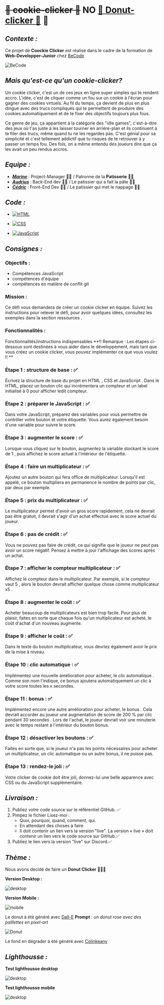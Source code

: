 # ~~🍪 cookie-clicker 🍪~~ **NO** [🍩 Donut-clicker 🍩](https://marinevh.github.io/cookie-clicker/cookie-clicker/ "Donut-Clicker") 🤤

## _Contexte :_

Ce projet de **Coockie Clicker** est réalisé dans le cadre de la formation de **Web-Developper-Junior** chez [BeCode](https://becode.org/all-trainings/pedagogical-framework-junior-developer/ "BeCode")

![BeCode](https://res.cloudinary.com/practicaldev/image/fetch/s--lirxSGIl--/c_fill,f_auto,fl_progressive,h_320,q_auto,w_320/https://dev-to-uploads.s3.amazonaws.com/uploads/organization/profile_image/1675/3e6f1228-27eb-47af-a6ce-b4cd0854f8ac.png)

## _Mais qu'est-ce qu'un **cookie-clicker**?_

Un cookie clicker, c'est un de ces jeux en ligne super simples qui te rendent accro. L'idée, c'est de cliquer comme un fou sur un cookie à l'écran pour gagner des cookies virtuels. Au fil du temps, ça devient de plus en plus dingue avec des trucs compliqués qui te permettent de produire des cookies automatiquement et de te fixer des objectifs toujours plus fous.

Ce genre de jeu, ça appartient à la catégorie des "idle games", c'est-à-dire des jeux où t'as juste à les laisser tourner en arrière-plan et ils continuent à te filer des trucs, même quand tu ne les regardes pas. C'est génial pour sa simplicité et c'est tellement addictif que tu risques de te retrouver à y passer un temps fou. Des fois, on a même entendu des joueurs dire que ça les avait un peu rendus accros.
## _Equipe :_

- ***[Marine](https://github.com/MarineVH "GitHub")*** : Project-Manager 👩‍💻 / Patronne de la **Patisserie** 👩‍🍳
- ***[Audrius](https://github.com/AudriusGrebliunas "GitHub")*** : Back-End dev 👨‍💻 / Le patissier qui a fait la pâte 👨‍🍳
- ***[Cédric](https://github.com/cebe0210 "GitHub")*** : Front-End Dev 🧑‍💻 / Le patissier qui met le nappage 🧑‍🍳

## _Code :_

- [![HTML](cookie-clicker/img/html.png)](https://github.com/MarineVH/cookie-clicker/blob/main/cookie-clicker/index.html "GitHub")

- [![CSS](cookie-clicker/img/css.png)](https://github.com/MarineVH/cookie-clicker/blob/main/cookie-clicker/style.css "GitHub")

- [![JavaScript](cookie-clicker/img/js.png)](https://github.com/MarineVH/cookie-clicker/blob/main/cookie-clicker/main.js "GitHub")


## _Consignes :_

### Objectifs :

- Compétences JavaScript
- compétences d'équipe
- compétences en matière de conflit git

### Mission :

Ce défi vous demandera de créer un cookie clicker en équipe. Suivez les instructions pour relever le défi, pour avoir quelques idées, consultez les exemples dans la section ressources .

### Fonctionnalités :

Fonctionnalités/instructions indispensables
**!! Remarque : Les étapes ci-dessous sont destinées à vous aider dans le développement, mais tant que vous créez un cookie clicker, vous pouvez implémenter ce que vous voulez !! **

### Étape 1 : structure de base : ✅

Écrivez la structure de base du projet en HTML , CSS et JavaScript . Dans le HTML, placez un bouton clic qui incrémentera un compteur et un label initialisé à 0 pour afficher ledit compteur.

### Étape 2 : préparer le JavaScript : ✅

Dans votre JavaScript, préparez des variables pour vous permettre de contrôler votre bouton et votre étiquette. Vous aurez également besoin d'une variable pour suivre le score.

### Étape 3 : augmenter le score : ✅

Lorsque vous cliquez sur le bouton, augmentez la variable stockant le score de 1 , puis affichez le score actuel à l'intérieur de l'étiquette.

### Étape 4 : faire un multiplicateur : ✅

Ajoutez un autre bouton qui fera office de multiplicateur. Lorsqu'il est appelé, ce bouton multipliera en permanence le nombre de points par clic, par deux par exemple.

### Étape 5 : prix du multiplicateur : ✅
 
Le multiplicateur permet d'avoir un gros score rapidement, cela ne devrait pas être gratuit, il devrait s'agir d'un achat effectué avec le score actuel du joueur.

### Étape 6 : pas de crédit : ✅

Vous ne pouvez pas faire de crédit, ce qui signifie que le joueur ne peut pas avoir un score négatif. Pensez à mettre à jour l'affichage des scores après un achat.

### Étape 7 : afficher le compteur multiplicateur : ✅

Affichez le compteur dans le multiplicateur. Par exemple, si le compteur vaut 5 , alors le bouton devrait afficher quelque chose comme multiplicateur x5 .

### Étape 8 : augmenter le coût : ✅

Acheter beaucoup de multiplicateurs est bien trop facile. Pour plus de plaisir, faites en sorte que chaque fois qu'un multiplicateur est acheté, le coût d'achat d'un nouveau augmente.

### Étape 9 : afficher le coût : ✅

Dans le texte du bouton multiplicateur, vous devriez également avoir le prix de la mise à niveau.

### Étape 10 : clic automatique : ✅

Implémentez une nouvelle amélioration pour acheter, le clic automatique . Comme son nom l'indique, ce bonus ajoutera automatiquement un clic à votre score toutes les x secondes.

### Étape 11 : bonus : ✅

Implémentez encore une autre amélioration pour acheter, le bonus . Cela devrait accorder au joueur une augmentation de score de 200 % par clic pendant 30 secondes . Lors de l'achat, le joueur devrait voir une minuterie avec le temps restant à l'intérieur du bouton bonus.

### Étape 12 : désactiver les boutons : ✅

Faites en sorte que, si le joueur n'a pas les points nécessaires pour acheter un multiplicateur, un clic automatique ou un autre bonus, il ne puisse pas.

### Étape 13 : rendez-le joli : ✅

Votre clicker de cookie doit être joli, donnez-lui une belle apparence avec CSS ou du JavaScript supplémentaire.

## _Livraison :_

1. Publiez votre code source sur le référentiel GitHub. ✅
2. Pimpez le fichier Lisez-moi :
    - Quoi, pourquoi, quand, comment, qui.
    - En attendant des choses à faire
    - Il doit contenir un lien vers la version "live". La version « live » doit contenir un lien vers le code source sur GitHub.✅
3. Publiez le lien vers la version "live" sur Discord.✅

## _Thème :_

Nous avons decidé de faire un **Donut Clicker** 🍩🍩🍩

**Version Desktop :**

![desktop](cookie-clicker/img/desktop.png)

**Version Mobile :**

![mobile](cookie-clicker/img/mobile.png)

Le donut à été généré avec [Dall-E](https://labs.openai.com/ "Dall-E") **Prompt** : *un donut rose avec des paillettes en pixel-art*

![Donut](cookie-clicker/img/Donut_DALL_E_.png)

Le fond en dégrader à été généré avec [Colinkeany](http://www.colinkeany.com/blend/ "Colinkeany")


## _Lighthousse :_

**Test lighthousse desktop**

![desktop](cookie-clicker/img/lighthousse-desktop.png)

**Test lighthousse mobile**

![desktop](cookie-clicker/img/lighthousse-mobile.png)


